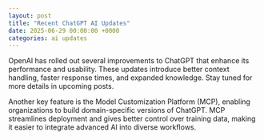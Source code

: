 ```yaml
---
layout: post
title: "Recent ChatGPT AI Updates"
date: 2025-06-29 00:00:00 +0000
categories: ai updates
---
```

OpenAI has rolled out several improvements to ChatGPT that enhance its performance and usability. These updates introduce better context handling, faster response times, and expanded knowledge. Stay tuned for more details in upcoming posts.

Another key feature is the Model Customization Platform (MCP), enabling organizations to build domain-specific versions of ChatGPT. MCP streamlines deployment and gives better control over training data, making it easier to integrate advanced AI into diverse workflows.
